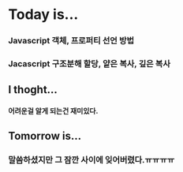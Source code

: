 # Today is... 

### Javascript 객체, 프로퍼티 선언 방법
### Jacascript 구조분해 할당, 얕은 복사, 깊은 복사


## I thoght...

#### 어려운걸 알게 되는건 재미있다.


## Tomorrow is...

### 말씀하셨지만 그 잠깐 사이에 잊어버렸다.ㅠㅠㅠㅠ

